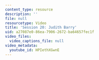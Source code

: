 ```yaml
---
content_type: resource
description: ''
file: null
resourcetype: Video
title: 'Session 20: Judith Barry'
uid: a27087e0-86ea-7906-2672-ba64657fec1f
video_files:
  video_captions_file: null
video_metadata:
  youtube_id: HPIethXGwnE
---
```

